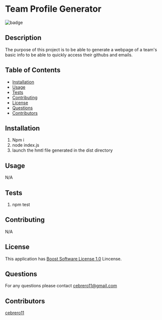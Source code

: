 # Team Profile Generator 
 
![badge](https://img.shields.io/badge/license-Boost_Software_License_1.0-blue) 

## Description 

  The purpose of this project is to be able to generate a webpage of a team's basic info to be able to quickly access their githubs and emails. 

## Table of Contents 
 
 - [Installation](#installation) 
 - [Usage](#usage) 
 - [Tests](#tests) 
 - [Contributing](#contributing) 
 - [License](#license) 
 - [Questions](#questions) 
 - [Contributors](#contributors) 

## Installation 
 
1. Npm i 
2. node index.js
3. launch the hmtl file generated in the dist directory

 
 

## Usage 
 
N/A 
 

 ## Tests 
 
1. npm test
 
 

## Contributing 
 
N/A 
 
## License 

  This application has [Boost Software License 1.0](https://choosealicense.com/licenses/Boost_Software_License_1.0) Lincense. 
 

## Questions 
 
For any questions please contact cebrero11@gmail.com 
 

## Contributors 
 
[cebrero11](https://github.com/cebrero11) 
 
